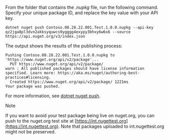 From the folder that contains the *.nupkg* file, run the following command. Specify your unique package ID, and replace the key value with your API key.

```dotnetcli
dotnet nuget push Contoso.08.28.22.001.Test.1.0.0.nupkg --api-key qz2jga8pl3dvn2akksyquwcs9ygggg4exypy3bhxy6w6x6 --source https://api.nuget.org/v3/index.json
```

The output shows the results of the publishing process:

```output
Pushing Contoso.08.28.22.001.Test.1.0.0.nupkg to 'https://www.nuget.org/api/v2/package'...
  PUT https://www.nuget.org/api/v2/package/
warn : All published packages should have license information specified. Learn more: https://aka.ms/nuget/authoring-best-practices#licensing.
  Created https://www.nuget.org/api/v2/package/ 1221ms
Your package was pushed.
```

For more information, see [dotnet nuget push](/dotnet/core/tools/dotnet-nuget-push).

> [!NOTE]
> If you want to avoid your test package being live on nuget.org, you can push to the nuget.org test site at [https://int.nugettest.org](https://int.nugettest.org). Note that packages uploaded to int.nugettest.org might not be preserved.
